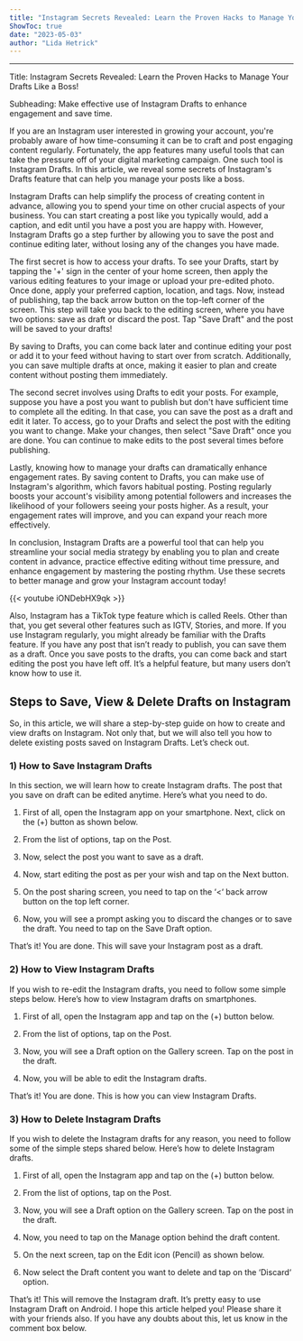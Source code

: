 ```yaml
---
title: "Instagram Secrets Revealed: Learn the Proven Hacks to Manage Your Drafts Like a Boss!"
ShowToc: true 
date: "2023-05-03"
author: "Lida Hetrick"
---
```

*****
Title: Instagram Secrets Revealed: Learn the Proven Hacks to Manage Your Drafts Like a Boss!

Subheading: Make effective use of Instagram Drafts to enhance engagement and save time.

If you are an Instagram user interested in growing your account, you're probably aware of how time-consuming it can be to craft and post engaging content regularly. Fortunately, the app features many useful tools that can take the pressure off of your digital marketing campaign. One such tool is Instagram Drafts. In this article, we reveal some secrets of Instagram's Drafts feature that can help you manage your posts like a boss.

Instagram Drafts can help simplify the process of creating content in advance, allowing you to spend your time on other crucial aspects of your business. You can start creating a post like you typically would, add a caption, and edit until you have a post you are happy with. However, Instagram Drafts go a step further by allowing you to save the post and continue editing later, without losing any of the changes you have made.

The first secret is how to access your drafts. To see your Drafts, start by tapping the '+' sign in the center of your home screen, then apply the various editing features to your image or upload your pre-edited photo. Once done, apply your preferred caption, location, and tags. Now, instead of publishing, tap the back arrow button on the top-left corner of the screen. This step will take you back to the editing screen, where you have two options: save as draft or discard the post. Tap "Save Draft" and the post will be saved to your drafts!

By saving to Drafts, you can come back later and continue editing your post or add it to your feed without having to start over from scratch. Additionally, you can save multiple drafts at once, making it easier to plan and create content without posting them immediately.

The second secret involves using Drafts to edit your posts. For example, suppose you have a post you want to publish but don't have sufficient time to complete all the editing. In that case, you can save the post as a draft and edit it later. To access, go to your Drafts and select the post with the editing you want to change. Make your changes, then select "Save Draft" once you are done. You can continue to make edits to the post several times before publishing.

Lastly, knowing how to manage your drafts can dramatically enhance engagement rates. By saving content to Drafts, you can make use of Instagram's algorithm, which favors habitual posting. Posting regularly boosts your account's visibility among potential followers and increases the likelihood of your followers seeing your posts higher. As a result, your engagement rates will improve, and you can expand your reach more effectively.

In conclusion, Instagram Drafts are a powerful tool that can help you streamline your social media strategy by enabling you to plan and create content in advance, practice effective editing without time pressure, and enhance engagement by mastering the posting rhythm. Use these secrets to better manage and grow your Instagram account today!

{{< youtube iONDebHX9qk >}} 



Also, Instagram has a TikTok type feature which is called Reels. Other than that, you get several other features such as IGTV, Stories, and more. If you use Instagram regularly, you might already be familiar with the Drafts feature.
If you have any post that isn’t ready to publish, you can save them as a draft. Once you save posts to the drafts, you can come back and start editing the post you have left off. It’s a helpful feature, but many users don’t know how to use it.

 
## Steps to Save, View & Delete Drafts on Instagram


So, in this article, we will share a step-by-step guide on how to create and view drafts on Instagram. Not only that, but we will also tell you how to delete existing posts saved on Instagram Drafts. Let’s check out.

 
### 1) How to Save Instagram Drafts


In this section, we will learn how to create Instagram drafts. The post that you save on draft can be edited anytime. Here’s what you need to do.
1. First of all, open the Instagram app on your smartphone. Next, click on the (+) button as shown below.

2. From the list of options, tap on the Post.

3. Now, select the post you want to save as a draft.

4. Now, start editing the post as per your wish and tap on the Next button.

5. On the post sharing screen, you need to tap on the ‘<‘ back arrow button on the top left corner.

6. Now, you will see a prompt asking you to discard the changes or to save the draft. You need to tap on the Save Draft option.

That’s it! You are done. This will save your Instagram post as a draft.

 
### 2) How to View Instagram Drafts


If you wish to re-edit the Instagram drafts, you need to follow some simple steps below. Here’s how to view Instagram drafts on smartphones.
1. First of all, open the Instagram app and tap on the (+) button below.

2. From the list of options, tap on the Post.

3. Now, you will see a Draft option on the Gallery screen. Tap on the post in the draft.

4. Now, you will be able to edit the Instagram drafts.

That’s it! You are done. This is how you can view Instagram Drafts.

 
### 3) How to Delete Instagram Drafts


If you wish to delete the Instagram drafts for any reason, you need to follow some of the simple steps shared below. Here’s how to delete Instagram drafts.
1. First of all, open the Instagram app and tap on the (+) button below.

2. From the list of options, tap on the Post.

3. Now, you will see a Draft option on the Gallery screen. Tap on the post in the draft.

4. Now, you need to tap on the Manage option behind the draft content.
6. On the next screen, tap on the Edit icon (Pencil) as shown below.

7. Now select the Draft content you want to delete and tap on the ‘Discard‘ option.

That’s it! This will remove the Instagram draft.
It’s pretty easy to use Instagram Draft on Android. I hope this article helped you! Please share it with your friends also. If you have any doubts about this, let us know in the comment box below.






